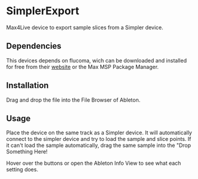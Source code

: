# SimplerExport
Max4Live device to export sample slices from a Simpler device.

## Dependencies
This devices depends on flucoma, wich can be downloaded and installed for free from their [website](https://www.flucoma.org/) or the Max MSP Package Manager.

## Installation
Drag and drop the file into the File Browser of Ableton.

## Usage
Place the device on the same track as a Simpler device. It will automatically connect to the simpler device and try to load the sample and slice points. If it can't load the sample automatically, drag the same sample into the "Drop Something Here!

Hover over the buttons or open the Ableton Info View to see what each setting does.
